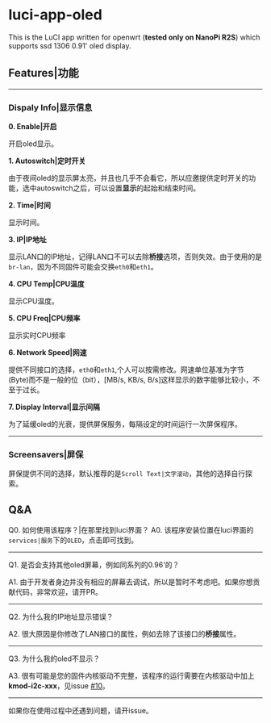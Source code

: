 # luci-app-oled

This is the LuCI app written for openwrt (**tested only on NanoPi R2S**) which supports ssd 1306 0.91' oled display.

## Features|功能
---
### Dispaly Info|显示信息

**0. Enable|开启**

开启oled显示。

**1. Autoswitch|定时开关**

由于夜间oled的显示屏太亮，并且也几乎不会看它，所以应邀提供定时开关的功能，选中autoswitch之后，可以设置**显示**的起始和结束时间。

**2. Time|时间**

显示时间。

**3. IP|IP地址**

显示LAN口的IP地址，记得LAN口不可以去除**桥接**选项，否则失效。由于使用的是`br-lan`，因为不同固件可能会交换`eth0`和`eth1`。

**4. CPU Temp|CPU温度**

显示CPU温度。

**5. CPU Freq|CPU频率**

显示实时CPU频率

**6. Network Speed|网速**

提供不同接口的选择，`eth0`和`eth1`,个人可以按需修改。网速单位基准为字节(Byte)而不是一般的位（bit），[MB/s, KB/s, B/s]这样显示的数字能够比较小，不至于过长。

**7. Display Interval|显示间隔**

为了延缓oled的光衰，提供屏保服务，每隔设定的时间运行一次屏保程序。

---
### Screensavers|屏保

屏保提供不同的选择，默认推荐的是`Scroll Text|文字滚动`，其他的选择自行探索。

## Q&A

Q0. 如何使用该程序？|在那里找到luci界面？
A0. 该程序安装位置在luci界面的`services|服务`下的`OLED`，点击即可找到。

---

Q1. 是否会支持其他oled屏幕，例如同系列的0.96'的？

A1. 由于开发者身边并没有相应的屏幕去调试，所以是暂时不考虑吧。如果你想贡献代码，非常欢迎，请开PR。

---


Q2. 为什么我的IP地址显示错误？

A2. 很大原因是你修改了LAN接口的属性，例如去除了该接口的**桥接**属性。

---


Q3. 为什么我的oled不显示？

A3. 很有可能是您的固件内核驱动不完整，该程序的运行需要在内核驱动中加上**kmod-i2c-xxx**，见issue [#10](https://github.com/NateLol/luci-app-oled/issues/10)。

---

如果你在使用过程中还遇到问题，请开issue。
